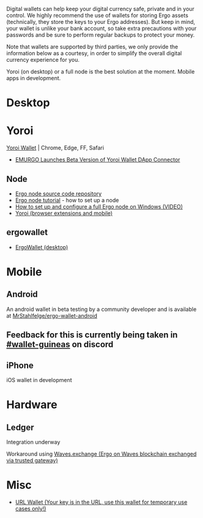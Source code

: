 Digital wallets can help keep your digital currency safe, private and in your control. We highly recommend the use of wallets for storing Ergo assets (technically, they store the keys to your Ergo addresses). But keep in mind, your wallet is unlike your bank account, so take extra precautions with your passwords and be sure to perform regular backups to protect your money.

Note that wallets are supported by third parties, we only provide the information below as a courtesy, in order to simplify the overall digital currency experience for you.

Yoroi (on desktop) or a full node is the best solution at the moment. Mobile apps in development. 

# Desktop

# Yoroi

[Yoroi Wallet](https://yoroi-wallet.com/#/) | Chrome, Edge, FF, Safari

- [EMURGO Launches Beta Version of Yoroi Wallet DApp Connector](https://emurgo.io/blog/emurgo-launches-beta-version-of-yoroi-wallet-dapp-connector)

## Node

 - [Ergo node source code repository](https://github.com/ergoplatform/ergo)
 - [Ergo node tutorial](https://ergoplatform.org/en/blog/2019_12_02_how_to_setup/) - how to set up a node
 - [How to set up and configure a full Ergo node on Windows (VIDEO)](https://www.youtube.com/watch?v=fpEDJ1CM6ns)
 - [Yoroi (browser extensions and mobile)](https://yoroi-wallet.com/#/)

## ergowallet 

 - [ErgoWallet (desktop)](https://ergowallet.io/)
# Mobile

## Android

An android wallet in beta testing by a community developer and is available at [MrStahlfelge/ergo-wallet-android](https://github.com/MrStahlfelge/ergo-wallet-android/)

Feedback for this is currently being taken in [#wallet-guineas](https://discord.gg/CQ4MXeNWts) on discord
- 
## iPhone

iOS wallet in development


# Hardware

## Ledger

Integration underway

Workaround using [Waves.exchange (Ergo on Waves blockchain exchanged via trusted gateway)](https://waves.exchange/) 


# Misc

- [URL Wallet (Your key is in the URL, use this wallet for temporary use cases only!)](https://erg.urlwallet.org/)
